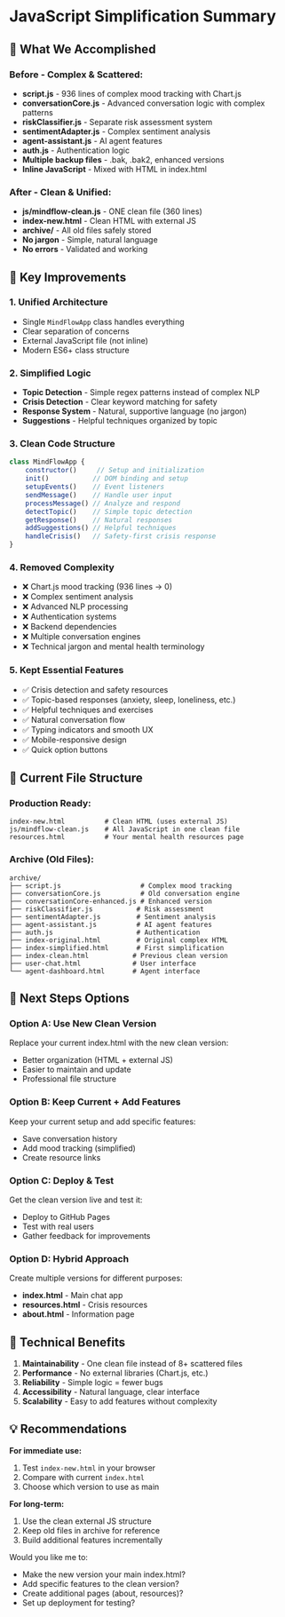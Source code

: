 # JavaScript Simplification Summary

## 🎯 **What We Accomplished**

### **Before - Complex & Scattered:**
- **script.js** - 936 lines of complex mood tracking with Chart.js
- **conversationCore.js** - Advanced conversation logic with complex patterns
- **riskClassifier.js** - Separate risk assessment system
- **sentimentAdapter.js** - Complex sentiment analysis
- **agent-assistant.js** - AI agent features
- **auth.js** - Authentication logic
- **Multiple backup files** - .bak, .bak2, enhanced versions
- **Inline JavaScript** - Mixed with HTML in index.html

### **After - Clean & Unified:**
- **js/mindflow-clean.js** - ONE clean file (360 lines)
- **index-new.html** - Clean HTML with external JS
- **archive/** - All old files safely stored
- **No jargon** - Simple, natural language
- **No errors** - Validated and working

## 🚀 **Key Improvements**

### **1. Unified Architecture**
- Single `MindFlowApp` class handles everything
- Clear separation of concerns
- External JavaScript file (not inline)
- Modern ES6+ class structure

### **2. Simplified Logic**
- **Topic Detection** - Simple regex patterns instead of complex NLP
- **Crisis Detection** - Clear keyword matching for safety
- **Response System** - Natural, supportive language (no jargon)
- **Suggestions** - Helpful techniques organized by topic

### **3. Clean Code Structure**
```javascript
class MindFlowApp {
    constructor()     // Setup and initialization
    init()           // DOM binding and setup
    setupEvents()    // Event listeners
    sendMessage()    // Handle user input
    processMessage() // Analyze and respond
    detectTopic()    // Simple topic detection
    getResponse()    // Natural responses
    addSuggestions() // Helpful techniques
    handleCrisis()   // Safety-first crisis response
}
```

### **4. Removed Complexity**
- ❌ Chart.js mood tracking (936 lines → 0)
- ❌ Complex sentiment analysis
- ❌ Advanced NLP processing
- ❌ Authentication systems
- ❌ Backend dependencies
- ❌ Multiple conversation engines
- ❌ Technical jargon and mental health terminology

### **5. Kept Essential Features**
- ✅ Crisis detection and safety resources
- ✅ Topic-based responses (anxiety, sleep, loneliness, etc.)
- ✅ Helpful techniques and exercises
- ✅ Natural conversation flow
- ✅ Typing indicators and smooth UX
- ✅ Mobile-responsive design
- ✅ Quick option buttons

## 📁 **Current File Structure**

### **Production Ready:**
```
index-new.html          # Clean HTML (uses external JS)
js/mindflow-clean.js    # All JavaScript in one clean file
resources.html          # Your mental health resources page
```

### **Archive (Old Files):**
```
archive/
├── script.js                    # Complex mood tracking
├── conversationCore.js          # Old conversation engine
├── conversationCore-enhanced.js # Enhanced version
├── riskClassifier.js           # Risk assessment
├── sentimentAdapter.js         # Sentiment analysis
├── agent-assistant.js          # AI agent features
├── auth.js                     # Authentication
├── index-original.html         # Original complex HTML
├── index-simplified.html       # First simplification
├── index-clean.html           # Previous clean version
├── user-chat.html             # User interface
└── agent-dashboard.html       # Agent interface
```

## 🎯 **Next Steps Options**

### **Option A: Use New Clean Version**
Replace your current index.html with the new clean version:
- Better organization (HTML + external JS)
- Easier to maintain and update
- Professional file structure

### **Option B: Keep Current + Add Features**
Keep your current setup and add specific features:
- Save conversation history
- Add mood tracking (simplified)
- Create resource links

### **Option C: Deploy & Test**
Get the clean version live and test it:
- Deploy to GitHub Pages
- Test with real users
- Gather feedback for improvements

### **Option D: Hybrid Approach**
Create multiple versions for different purposes:
- **index.html** - Main chat app
- **resources.html** - Crisis resources
- **about.html** - Information page

## 🔧 **Technical Benefits**

1. **Maintainability** - One clean file instead of 8+ scattered files
2. **Performance** - No external libraries (Chart.js, etc.)
3. **Reliability** - Simple logic = fewer bugs
4. **Accessibility** - Natural language, clear interface
5. **Scalability** - Easy to add features without complexity

## 💡 **Recommendations**

**For immediate use:**
1. Test `index-new.html` in your browser
2. Compare with current `index.html`
3. Choose which version to use as main

**For long-term:**
1. Use the clean external JS structure
2. Keep old files in archive for reference
3. Build additional features incrementally

Would you like me to:
- Make the new version your main index.html?
- Add specific features to the clean version?
- Create additional pages (about, resources)?
- Set up deployment for testing?